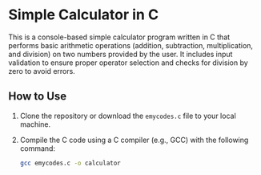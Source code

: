 # Simple Calculator in C

This is a console-based simple calculator program written in C that performs basic arithmetic operations (addition, subtraction, multiplication, and division) on two numbers provided by the user. It includes input validation to ensure proper operator selection and checks for division by zero to avoid errors.

## How to Use

1. Clone the repository or download the `emycodes.c` file to your local machine.

2. Compile the C code using a C compiler (e.g., GCC) with the following command:

   ```bash
   gcc emycodes.c -o calculator

